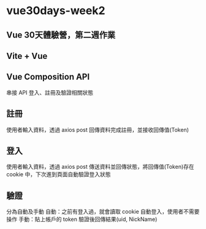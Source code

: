 # vue30days-week2

## Vue 30天體驗營，第二週作業

## Vite + Vue

## Vue Composition API

串接 API 登入、註冊及驗證相關狀態

## 註冊

使用者輸入資料，透過 axios post 回傳資料完成註冊，並接收回傳值(Token)

## 登入

使用者輸入資料，透過 axios post 傳送資料並回傳狀態，將回傳值(Token)存在 cookie 中，下次進到頁面自動驗證登入狀態

## 驗證

分為自動及手動
自動：之前有登入過，就會讀取 cookie 自動登入，使用者不需要操作
手動：貼上帳戶的 token 驗證後回傳結果(uid, NickName)

